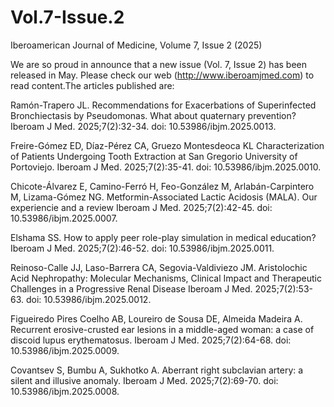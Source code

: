 # Vol.7-Issue.2
Iberoamerican Journal of Medicine, Volume 7, Issue 2 (2025)

We are so proud in announce that a new issue (Vol. 7, Issue 2) has been released in May. Please check our web (http://www.iberoamjmed.com) to read content.The articles published are:

Ramón-Trapero JL. Recommendations for Exacerbations of Superinfected Bronchiectasis by Pseudomonas. What about quaternary prevention? Iberoam J Med. 2025;7(2):32-34. doi: 10.53986/ibjm.2025.0013.

Freire-Gómez ED, Díaz-Pérez CA, Gruezo Montesdeoca KL Characterization of Patients Undergoing Tooth Extraction at San Gregorio University of Portoviejo. Iberoam J Med. 2025;7(2):35-41. doi: 10.53986/ibjm.2025.0010.

Chicote-Álvarez E, Camino-Ferró H, Feo-González M, Arlabán-Carpintero M, Lizama-Gómez NG. Metformin-Associated Lactic Acidosis (MALA). Our experiencie and a review Iberoam J Med. 2025;7(2):42-45. doi: 10.53986/ibjm.2025.0007.

Elshama SS. How to apply peer role-play simulation in medical education? Iberoam J Med. 2025;7(2):46-52. doi: 10.53986/ibjm.2025.0011.

Reinoso-Calle JJ, Laso-Barrera CA, Segovia-Valdiviezo JM. Aristolochic Acid Nephropathy: Molecular Mechanisms, Clinical Impact and Therapeutic Challenges in a Progressive Renal Disease Iberoam J Med. 2025;7(2):53-63. doi: 10.53986/ibjm.2025.0012.

Figueiredo Pires Coelho AB, Loureiro de Sousa DE, Almeida Madeira A. Recurrent erosive-crusted ear lesions in a middle-aged woman: a case of discoid lupus erythematosus. Iberoam J Med. 2025;7(2):64-68. doi: 10.53986/ibjm.2025.0009.

Covantsev S, Bumbu A, Sukhotko A. Aberrant right subclavian artery: a silent and illusive anomaly. Iberoam J Med. 2025;7(2):69-70. doi: 10.53986/ibjm.2025.0008.
